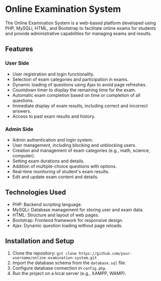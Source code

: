 # Online Examination System

The Online Examination System is a web-based platform developed using PHP, MySQLi, HTML, and Bootstrap to facilitate online exams for students and provide administrative capabilities for managing exams and results.

## Features

### User Side
- User registration and login functionality.
- Selection of exam categories and participation in exams.
- Dynamic loading of questions using Ajax to avoid page refreshes.
- Countdown timer to display the remaining time for the exam.
- Automatic exam completion based on time or completion of all questions.
- Immediate display of exam results, including correct and incorrect answers.
- Access to past exam results and history.

### Admin Side
- Admin authentication and login system.
- User management, including blocking and unblocking users.
- Creation and management of exam categories (e.g., math, science, computer).
- Setting exam durations and details.
- Addition of multiple-choice questions with options.
- Real-time monitoring of student's exam results.
- Edit and update exam content and details.

## Technologies Used

- PHP: Backend scripting language.
- MySQLi: Database management for storing user and exam data.
- HTML: Structure and layout of web pages.
- Bootstrap: Frontend framework for responsive design.
- Ajax: Dynamic question loading without page reloads.

## Installation and Setup

1. Clone the repository: `git clone https://github.com/your-username/online-examination-system.git`
2. Import the database schema from the `database.sql` file.
3. Configure database connection in `config.php`.
4. Run the project on a local server (e.g., XAMPP, WAMP).

